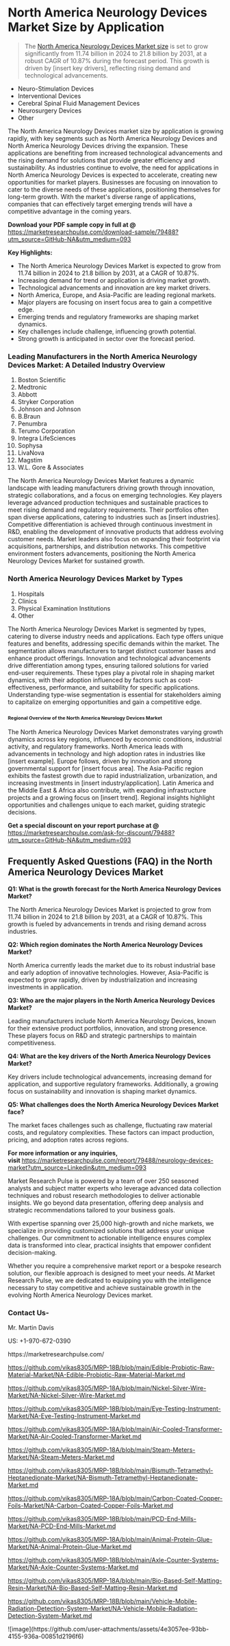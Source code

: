 <h1>North America Neurology Devices Market&nbsp;Size by Application</h1><blockquote><p>The <a href="https://marketresearchpulse.com/download-sample/79488?utm_source=GitHub-NA&amp;utm_medium=093">North America Neurology Devices Market size</a> is set to grow significantly from 11.74 billion in 2024 to 21.8 billion by 2031, at a robust CAGR of 10.87% during the forecast period. This growth is driven by [insert key drivers], reflecting rising demand and technological advancements.</p></blockquote><ul><li> Neuro-Stimulation Devices<li> Interventional Devices<li> Cerebral Spinal Fluid Management Devices<li> Neurosurgery Devices<li> Other</li></ul><p>The North America Neurology Devices market size by application is growing rapidly, with key segments such as North America Neurology Devices and North America Neurology Devices driving the expansion. These applications are benefiting from increased technological advancements and the rising demand for solutions that provide greater efficiency and sustainability. As industries continue to evolve, the need for applications in North America Neurology Devices is expected to accelerate, creating new opportunities for market players. Businesses are focusing on innovation to cater to the diverse needs of these applications, positioning themselves for long-term growth. With the market's diverse range of applications, companies that can effectively target emerging trends will have a competitive advantage in the coming years.</p><p><strong>Download your PDF sample copy in full at @ </strong><a href="https://marketresearchpulse.com/download-sample/79488?utm_source=GitHub-NA&amp;utm_medium=093">https://marketresearchpulse.com/download-sample/79488?utm_source=GitHub-NA&amp;utm_medium=093</a></p><p><strong>Key Highlights: </strong></p><ul><li>The North America Neurology Devices Market is expected to grow from 11.74 billion in 2024 to 21.8 billion by 2031, at a CAGR of 10.87%.</li><li>Increasing demand for trend or application is driving market growth.</li><li>Technological advancements and innovation are key market drivers.</li><li>North America, Europe, and Asia-Pacific are leading regional markets.</li><li>Major players are focusing on insert focus area to gain a competitive edge.</li><li>Emerging trends and regulatory frameworks are shaping market dynamics.</li><li>Key challenges include challenge, influencing growth potential.</li><li>Strong growth is anticipated in sector over the forecast period.</li></ul><h3>Leading Manufacturers in the North America Neurology Devices Market: A Detailed Industry Overview</h3><ol><li> Boston Scientific</li><li>Medtronic</li><li>Abbott</li><li>Stryker Corporation</li><li>Johnson and Johnson</li><li>B.Braun</li><li>Penumbra</li><li>Terumo Corporation</li><li>Integra LifeSciences</li><li>Sophysa</li><li>LivaNova</li><li>Magstim</li><li>W.L. Gore & Associates</li></ol><div class="flex max-w-full flex-col flex-grow"><div class="min-h-8 text-message flex w-full flex-col items-end gap-2 whitespace-normal break-words [.text-message+&amp;]:mt-5" dir="auto" data-message-author-role="assistant" data-message-id="fd8432e4-4910-450d-b182-61b7bfb0a01f" data-message-model-slug="gpt-4o"><div class="flex w-full flex-col gap-1 empty:hidden first:pt-[3px]"><div class="markdown prose w-full break-words dark:prose-invert light"><p>The North America Neurology Devices Market features a dynamic landscape with leading manufacturers driving growth through innovation, strategic collaborations, and a focus on emerging technologies. Key players leverage advanced production techniques and sustainable practices to meet rising demand and regulatory requirements. Their portfolios often span diverse applications, catering to industries such as [insert industries]. Competitive differentiation is achieved through continuous investment in R&amp;D, enabling the development of innovative products that address evolving customer needs. Market leaders also focus on expanding their footprint via acquisitions, partnerships, and distribution networks. This competitive environment fosters advancements, positioning the North America Neurology Devices Market for sustained growth.</p></div></div></div></div><h3>North America Neurology Devices Market by Types</h3><ol><li> Hospitals<li> Clinics<li> Physical Examination Institutions<li> Other</li></ol><div class="flex max-w-full flex-col flex-grow"><div class="min-h-8 text-message flex w-full flex-col items-end gap-2 whitespace-normal break-words [.text-message+&amp;]:mt-5" dir="auto" data-message-author-role="assistant" data-message-id="084470be-0bb7-4664-bddf-5156b4f41249" data-message-model-slug="gpt-4o-mini"><div class="flex w-full flex-col gap-1 empty:hidden first:pt-[3px]"><div class="markdown prose w-full break-words dark:prose-invert light"><p>The North America Neurology Devices Market is segmented by types, catering to diverse industry needs and applications. Each type offers unique features and benefits, addressing specific demands within the market. The segmentation allows manufacturers to target distinct customer bases and enhance product offerings. Innovation and technological advancements drive differentiation among types, ensuring tailored solutions for varied end-user requirements. These types play a pivotal role in shaping market dynamics, with their adoption influenced by factors such as cost-effectiveness, performance, and suitability for specific applications. Understanding type-wise segmentation is essential for stakeholders aiming to capitalize on emerging opportunities and gain a competitive edge.</p></div></div></div></div><h3><span style="font-size: 11px;">Regional Overview of the North America Neurology Devices Market</span></h3><div class="flex max-w-full flex-col flex-grow"><div class="min-h-8 text-message flex w-full flex-col items-end gap-2 whitespace-normal break-words [.text-message+&amp;]:mt-5" dir="auto" data-message-author-role="assistant" data-message-id="e9038762-ce64-4e30-91c9-9bd413514231" data-message-model-slug="gpt-4o-mini"><div class="flex w-full flex-col gap-1 empty:hidden first:pt-[3px]"><div class="markdown prose w-full break-words dark:prose-invert light"><p>The North America Neurology Devices Market demonstrates varying growth dynamics across key regions, influenced by economic conditions, industrial activity, and regulatory frameworks. North America leads with advancements in technology and high adoption rates in industries like [insert example]. Europe follows, driven by innovation and strong governmental support for [insert focus area]. The Asia-Pacific region exhibits the fastest growth due to rapid industrialization, urbanization, and increasing investments in [insert industry/application]. Latin America and the Middle East &amp; Africa also contribute, with expanding infrastructure projects and a growing focus on [insert trend]. Regional insights highlight opportunities and challenges unique to each market, guiding strategic decisions.</p></div></div></div></div><p><strong>Get a special discount on your report purchase at @ </strong><a href="https://marketresearchpulse.com/ask-for-discount/79488?utm_source=GitHub-NA&amp;utm_medium=093">https://marketresearchpulse.com/ask-for-discount/79488?utm_source=GitHub-NA&amp;utm_medium=093</a></p><h2>Frequently Asked Questions (FAQ) in the North America Neurology Devices Market</h2><p><strong>Q1: What is the growth forecast for the North America Neurology Devices Market?</strong></p><p>The North America Neurology Devices Market is projected to grow from 11.74 billion in 2024 to 21.8 billion by 2031, at a CAGR of 10.87%. This growth is fueled by advancements in trends and rising demand across industries.</p><p><strong>Q2: Which region dominates the North America Neurology Devices Market?</strong></p><p>North America currently leads the market due to its robust industrial base and early adoption of innovative technologies. However, Asia-Pacific is expected to grow rapidly, driven by industrialization and increasing investments in application.</p><p><strong>Q3: Who are the major players in the North America Neurology Devices Market?</strong></p><p>Leading manufacturers include North America Neurology Devices, known for their extensive product portfolios, innovation, and strong presence. These players focus on R&amp;D and strategic partnerships to maintain competitiveness.</p><p><strong>Q4: What are the key drivers of the North America Neurology Devices Market?</strong></p><p>Key drivers include technological advancements, increasing demand for application, and supportive regulatory frameworks. Additionally, a growing focus on sustainability and innovation is shaping market dynamics.</p><p><strong>Q5: What challenges does the North America Neurology Devices Market face?</strong></p><p>The market faces challenges such as challenge, fluctuating raw material costs, and regulatory complexities. These factors can impact production, pricing, and adoption rates across regions.</p><p><strong>For more information or any inquiries, visit&nbsp;</strong><a href="https://marketresearchpulse.com/report/79488/neurology-devices-market?utm_source=Linkedin&utm_medium=093">https://marketresearchpulse.com/report/79488/neurology-devices-market?utm_source=Linkedin&utm_medium=093</a></p><p>Market Research Pulse is powered by a team of over 250 seasoned analysts and subject matter experts who leverage advanced data collection techniques and robust research methodologies to deliver actionable insights. We go beyond data presentation, offering deep analysis and strategic recommendations tailored to your business goals.</p><p>With expertise spanning over 25,000 high-growth and niche markets, we specialize in providing customized solutions that address your unique challenges. Our commitment to actionable intelligence ensures complex data is transformed into clear, practical insights that empower confident decision-making.</p><p>Whether you require a comprehensive market report or a bespoke research solution, our flexible approach is designed to meet your needs. At Market Research Pulse, we are dedicated to equipping you with the intelligence necessary to stay competitive and achieve sustainable growth in the evolving North America Neurology Devices market.</p><h3><strong>Contact Us-</strong></h3><p>Mr. Martin Davis</p><p>US: +1-970-672-0390</p><p>https://marketresearchpulse.com/</p><p><a href="https://github.com/vikas8305/MRP-18B/blob/main/Edible-Probiotic-Raw-Material-Market/NA-Edible-Probiotic-Raw-Material-Market.md">https://github.com/vikas8305/MRP-18B/blob/main/Edible-Probiotic-Raw-Material-Market/NA-Edible-Probiotic-Raw-Material-Market.md</a></p><p><a href="https://github.com/vikas8305/MRP-18A/blob/main/Nickel-Silver-Wire-Market/NA-Nickel-Silver-Wire-Market.md">https://github.com/vikas8305/MRP-18A/blob/main/Nickel-Silver-Wire-Market/NA-Nickel-Silver-Wire-Market.md</a></p><p><a href="https://github.com/vikas8305/MRP-18B/blob/main/Eye-Testing-Instrument-Market/NA-Eye-Testing-Instrument-Market.md">https://github.com/vikas8305/MRP-18B/blob/main/Eye-Testing-Instrument-Market/NA-Eye-Testing-Instrument-Market.md</a></p><p><a href="https://github.com/vikas8305/MRP-18A/blob/main/Air-Cooled-Transformer-Market/NA-Air-Cooled-Transformer-Market.md">https://github.com/vikas8305/MRP-18A/blob/main/Air-Cooled-Transformer-Market/NA-Air-Cooled-Transformer-Market.md</a></p><p><a href="https://github.com/vikas8305/MRP-18A/blob/main/Steam-Meters-Market/NA-Steam-Meters-Market.md">https://github.com/vikas8305/MRP-18A/blob/main/Steam-Meters-Market/NA-Steam-Meters-Market.md</a></p><p><a href="https://github.com/vikas8305/MRP-18B/blob/main/Bismuth-Tetramethyl-Heptanedionate-Market/NA-Bismuth-Tetramethyl-Heptanedionate-Market.md">https://github.com/vikas8305/MRP-18B/blob/main/Bismuth-Tetramethyl-Heptanedionate-Market/NA-Bismuth-Tetramethyl-Heptanedionate-Market.md</a></p><p><a href="https://github.com/vikas8305/MRP-18A/blob/main/Carbon-Coated-Copper-Foils-Market/NA-Carbon-Coated-Copper-Foils-Market.md">https://github.com/vikas8305/MRP-18A/blob/main/Carbon-Coated-Copper-Foils-Market/NA-Carbon-Coated-Copper-Foils-Market.md</a></p><p><a href="https://github.com/vikas8305/MRP-18B/blob/main/PCD-End-Mills-Market/NA-PCD-End-Mills-Market.md">https://github.com/vikas8305/MRP-18B/blob/main/PCD-End-Mills-Market/NA-PCD-End-Mills-Market.md</a></p><p><a href="https://github.com/vikas8305/MRP-18A/blob/main/Animal-Protein-Glue-Market/NA-Animal-Protein-Glue-Market.md">https://github.com/vikas8305/MRP-18A/blob/main/Animal-Protein-Glue-Market/NA-Animal-Protein-Glue-Market.md</a></p><p><a href="https://github.com/vikas8305/MRP-18B/blob/main/Axle-Counter-Systems-Market/NA-Axle-Counter-Systems-Market.md">https://github.com/vikas8305/MRP-18B/blob/main/Axle-Counter-Systems-Market/NA-Axle-Counter-Systems-Market.md</a></p><p><a href="https://github.com/vikas8305/MRP-18A/blob/main/Bio-Based-Self-Matting-Resin-Market/NA-Bio-Based-Self-Matting-Resin-Market.md">https://github.com/vikas8305/MRP-18A/blob/main/Bio-Based-Self-Matting-Resin-Market/NA-Bio-Based-Self-Matting-Resin-Market.md</a></p><p><a href="https://github.com/vikas8305/MRP-18B/blob/main/Vehicle-Mobile-Radiation-Detection-System-Market/NA-Vehicle-Mobile-Radiation-Detection-System-Market.md">https://github.com/vikas8305/MRP-18B/blob/main/Vehicle-Mobile-Radiation-Detection-System-Market/NA-Vehicle-Mobile-Radiation-Detection-System-Market.md</a></p>
![image](https://github.com/user-attachments/assets/4e3057ee-93bb-4155-936a-00851d2196f6)
